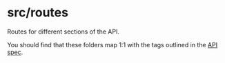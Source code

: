 # src/routes

Routes for different sections of the API.

You should find that these folders map 1:1 with the tags outlined in the [API spec](../openapi.json).
